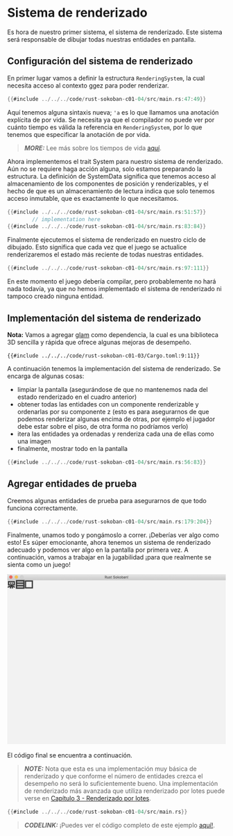 # Sistema de renderizado

Es hora de nuestro primer sistema, el sistema de renderizado. Este sistema será responsable de dibujar todas nuestras entidades en pantalla.

## Configuración del sistema de renderizado
En primer lugar vamos a definir la estructura `RenderingSystem`, la cual necesita acceso al contexto ggez para poder renderizar.

```rust
{{#include ../../../code/rust-sokoban-c01-04/src/main.rs:47:49}}
```

Aquí tenemos alguna sintaxis nueva; `'a` es lo que llamamos una anotación explícita de por vida. Se necesita ya que el compilador no puede ver por cuánto tiempo es válida la referencia en `RenderingSystem`, por lo que tenemos que especificar la anotación de por vida.

> **_MORE:_**  Lee más sobre los tiempos de vida [aquí](https://doc.rust-lang.org/book/ch10-03-lifetime-syntax.html).

Ahora implementemos el trait System para nuestro sistema de renderizado. Aún no se requiere haga acción alguna, solo estamos preparando la estructura. La definición de SystemData significa que tenemos acceso al almacenamiento de los componentes de posición y renderizables, y el hecho de que es un almacenamiento de lectura indica que solo tenemos acceso inmutable, que es exactamente lo que necesitamos.

```rust
{{#include ../../../code/rust-sokoban-c01-04/src/main.rs:51:57}}
        // implementation here
{{#include ../../../code/rust-sokoban-c01-04/src/main.rs:83:84}}
```

Finalmente ejecutemos el sistema de renderizado en nuestro ciclo de dibujado. Esto significa que cada vez que el juego se actualice renderizaremos el estado más reciente de todas nuestras entidades.

```rust
{{#include ../../../code/rust-sokoban-c01-04/src/main.rs:97:111}}
```

En este momento el juego debería compilar, pero probablemente no hará nada todavía, ya que no hemos implementado el sistema de renderizado ni tampoco creado ninguna entidad.

## Implementación del sistema de renderizado

**Nota:** Vamos a agregar [glam](https://lib.rs/crates/glam) como dependencia, la cual es una biblioteca 3D sencilla y rápida que ofrece algunas mejoras de desempeño.

```
{{#include ../../../code/rust-sokoban-c01-03/Cargo.toml:9:11}}
```

A continuación tenemos la implementación del sistema de renderizado. Se encarga de algunas cosas:
* limpiar la pantalla (asegurándose de que no mantenemos nada del estado renderizado en el cuadro anterior)
* obtener todas las entidades con un componente renderizable y ordenarlas por su componente z (esto es para asegurarnos de que podemos renderizar algunas encima de otras, por ejemplo el jugador debe estar sobre el piso, de otra forma no podríamos verlo)
* itera las entidades ya ordenadas y renderiza cada una de ellas como una imagen
* finalmente, mostrar todo en la pantalla

```rust
{{#include ../../../code/rust-sokoban-c01-04/src/main.rs:56:83}}
```

## Agregar entidades de prueba

Creemos algunas entidades de prueba para asegurarnos de que todo funciona correctamente.

```rust
{{#include ../../../code/rust-sokoban-c01-04/src/main.rs:179:204}}
```

Finalmente, unamos todo y pongámoslo a correr. ¡Deberías ver algo como esto! Es súper emocionante, ahora tenemos un sistema de renderizado adecuado y podemos ver algo en la pantalla por primera vez. A continuación, vamos a trabajar en la jugabilidad ¡para que realmente se sienta como un juego!

![Screenshot](./images/rendering.png)

El código final se encuentra a continuación.

> **_NOTE:_**  Nota que esta es una implementación muy básica de renderizado y que conforme el número de entidades crezca el desempeño no será lo suficientemente bueno. Una implementación de renderizado más avanzada que utiliza renderizado por lotes puede verse en [Capítulo 3 - Renderizado por lotes](/c03-04-batch-rendering.html).


```rust
{{#include ../../../code/rust-sokoban-c01-04/src/main.rs}}
```

> **_CODELINK:_**  ¡Puedes ver el código completo de este ejemplo [aquí!](https://github.com/iolivia/rust-sokoban/tree/master/code/rust-sokoban-c01-04).
